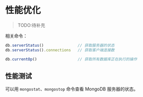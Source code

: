 # 性能优化

> TODO:待补充

相关命令：
```js
db.serverStatus()               // 获取服务器的状态
db.serverStatus().connections   // 获取客户端连接数

db.currentOp()                  // 获取所有数据库正在执行的操作
```

## 性能测试

可以用 `mongostat`、`mongostop` 命令查看 MongoDB 服务器的状态。

